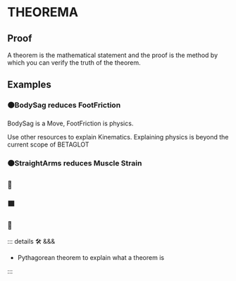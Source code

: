 # THEOREMA

<!-- This page explains what a theorem is. The actual list of theorems are within each BetaType Section in the Referencia -->

## Proof

A theorem is the mathematical statement and the proof is the method by which you can verify the truth of the theorem.

## Examples

### 🟠<move></move>BodySag reduces FootFriction

BodySag is a Move, FootFriction is physics.

Use other resources to explain Kinematics. Explaining physics is beyond the current scope of BETAGLOT

### 🟠<move></move>StraightArms reduces Muscle Strain

### 🔻<via></via>

### 🟩<eko></eko>

### 💜<psike></psike>

<!-- =================================================== -->
<!-- =================================================== -->
<!-- =================================================== -->
<!-- =================================================== -->
<!-- =================================================== -->
::: details 🛠 <dev>&&&</dev>

- Pythagorean theorem to explain what a theorem is

:::